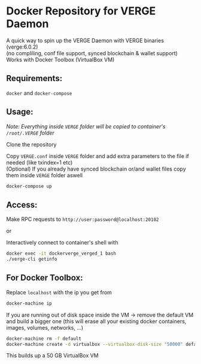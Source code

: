 # Docker Repository for VERGE Daemon

A quick way to spin up the VERGE Daemon with VERGE binaries (verge:6.0.2)  
(no compliling, conf file support, synced blockchain & wallet support)  
Works with Docker Toolbox (VirtualBox VM)

## Requirements:

`docker` and `docker-compose`  

## Usage:

*Note: Everything inside `VERGE` folder will be copied to container's `/root/.VERGE` folder*

Clone the repository

Copy `VERGE.conf` inside `VERGE` folder and add extra parameters to the file if needed (like txindex=1 etc)  
(Optional) If you already have synced blockchain or/and wallet files copy them inside `VERGE` folder aswell  
```sh
docker-compose up
```

## Access:

Make RPC requests to `http://user:password@localhost:20102`  

or  

Interactively connect to container's shell with 
```sh
docker exec -it dockerverge_verged_1 bash
./verge-cli getinfo
```



## For Docker Toolbox:
Replace `localhost` with the ip you get from

```sh
docker-machine ip
```

If you are running out of disk space inside the VM -> remove the default VM and build a bigger one (this will erase all your existing docker containers, images, volumes, networks, ...)

```sh
docker-machine rm -f default
docker-machine create -d virtualbox --virtualbox-disk-size "50000" default
```

This builds up a 50 GB VirtualBox VM


